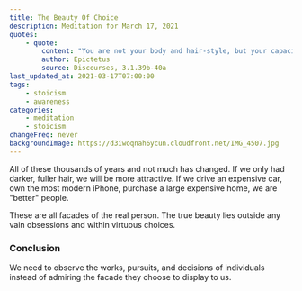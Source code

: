 ```yaml
---
title: The Beauty Of Choice
description: Meditation for March 17, 2021
quotes:
    - quote:
        content: "You are not your body and hair-style, but your capacity for choosing well. If your choices are beautiful, so too will you be."
        author: Epictetus
        source: Discourses, 3.1.39b-40a
last_updated_at: 2021-03-17T07:00:00
tags:
    - stoicism
    - awareness
categories:
    - meditation
    - stoicism
changeFreq: never
backgroundImage: https://d3iwoqnah6ycun.cloudfront.net/IMG_4507.jpg
---
```


All of these thousands of years and not much has changed. If we only had darker, fuller hair, we will be more 
attractive. If we drive an expensive car, own the most modern iPhone, purchase a large expensive home, we are "better" 
people.

These are all facades of the real person. The true beauty lies outside any vain obsessions and within virtuous choices.

### Conclusion

We need to observe the works, pursuits, and decisions of individuals instead of admiring the facade they choose to 
display to us.
